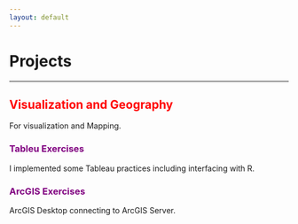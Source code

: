 ```yaml
---
layout: default
---
```


# Projects 

<hr>


<div class="grid grid-pad">
    <div class="col-1-1">
       <div class="content">
           <h2><font color="red">Visualization and Geography</font></h2>
           For visualization and Mapping.
       </div>
    </div>
</div>
<div class="grid grid-pad">
    <div class="col-1-2">
        <div class="content">
            <h3><font color="purple">Tableu Exercises</font></h3>
            <p>I implemented some Tableau practices including interfacing with R. </p>
        </div>
     </div>
     <div class="col-1-2">
        <div class="content">
            <h3><font color="purple">ArcGIS Exercises</font></h3> 
            <p>ArcGIS Desktop connecting to ArcGIS Server.
        </div>
     </div> 
</div>


